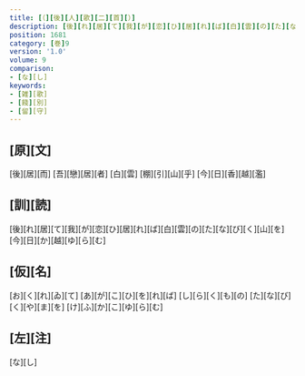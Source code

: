 ```yaml
---
title: [（][後][人][歌][二][首][）]
description: [後][れ][居][て][我][が][恋][ひ][居][れ][ば][白][雲][の][た][な][び][く][山][を][今][日][か][越][ゆ][ら][む]
position: 1681
category: [巻]9
version: '1.0'
volume: 9
comparison:
- [な][し]
keywords:
- [雑][歌]
- [餞][別]
- [留][守]
---
```


## [原][文]

[後][居][而] [吾][戀][居][者] [白][雲] [棚][引][山][乎] [今][日][香][越][濫]

## [訓][読]

[後][れ][居][て][我][が][恋][ひ][居][れ][ば][白][雲][の][た][な][び][く][山][を][今][日][か][越][ゆ][ら][む]

## [仮][名]

[お][く][れ][ゐ][て] [あ][が][こ][ひ][を][れ][ば] [し][ら][く][も][の] [た][な][び][く][や][ま][を] [け][ふ][か][こ][ゆ][ら][む]

## [左][注]

[な][し]
